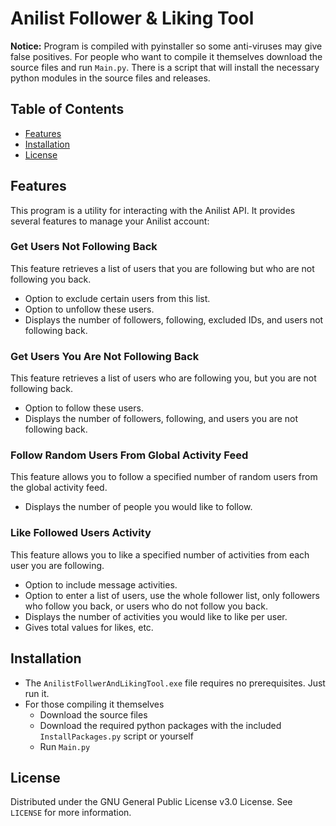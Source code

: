 # Anilist Follower & Liking Tool

**Notice:** Program is compiled with pyinstaller so some anti-viruses may give false positives. For people who want to compile it themselves download the source files and run `Main.py`. There is a script that will install the necessary python modules in the source files and releases.

## Table of Contents

- [Features](#features)
- [Installation](#installation)
- [License](#license)

## Features

This program is a utility for interacting with the Anilist API. It provides several features to manage your Anilist account:

### Get Users Not Following Back

This feature retrieves a list of users that you are following but who are not following you back.

- Option to exclude certain users from this list.
- Option to unfollow these users.
- Displays the number of followers, following, excluded IDs, and users not following back.

### Get Users You Are Not Following Back

This feature retrieves a list of users who are following you, but you are not following back. 

- Option to follow these users.
- Displays the number of followers, following, and users you are not following back.

### Follow Random Users From Global Activity Feed

This feature allows you to follow a specified number of random users from the global activity feed.

- Displays the number of people you would like to follow.

### Like Followed Users Activity

This feature allows you to like a specified number of activities from each user you are following. 

- Option to include message activities.
- Option to enter a list of users, use the whole follower list, only followers who follow you back, or users who do not follow you back.
- Displays the number of activities you would like to like per user.
- Gives total values for likes, etc.

## Installation

- The `AnilistFollwerAndLikingTool.exe` file requires no prerequisites. Just run it.
- For those compiling it themselves
  - Download the source files
  - Download the required python packages with the included `InstallPackages.py` script or yourself
  - Run `Main.py`

## License

Distributed under the GNU General Public License v3.0 License. See `LICENSE` for more information.
